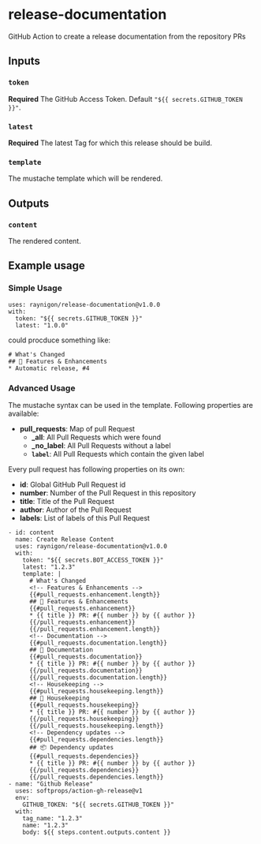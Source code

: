 # release-documentation
GitHub Action to create a release documentation from the repository PRs

## Inputs

### `token`

**Required** The GitHub Access Token. Default `"${{ secrets.GITHUB_TOKEN }}"`.

### `latest`

**Required** The latest Tag for which this release should be build.

### `template`

The mustache template which will be rendered.

## Outputs

### `content`

The rendered content.

## Example usage

### Simple Usage
```
uses: raynigon/release-documentation@v1.0.0
with:
  token: "${{ secrets.GITHUB_TOKEN }}"
  latest: "1.0.0"
```
could procduce something like:

```
# What's Changed
## 🚀 Features & Enhancements
* Automatic release, #4
```

### Advanced Usage

The mustache syntax can be used in the template.
Following properties are available:
* **pull_requests**: Map of pull Request
  * **_all**: All Pull Requests which were found
  * **_no_label**: All Pull Requests without a label
  * **`label`**: All Pull Requests which contain the given label

Every pull request has following properties on its own:
* **id**: Global GitHub Pull Request id
* **number**: Number of the Pull Request in this repository
* **title**: Title of the Pull Request
* **author**: Author of the Pull Request
* **labels**: List of labels of this Pull Request

```
- id: content
  name: Create Release Content
  uses: raynigon/release-documentation@v1.0.0
  with:
    token: "${{ secrets.BOT_ACCESS_TOKEN }}"
    latest: "1.2.3"
    template: |
      # What's Changed
      <!-- Features & Enhancements -->
      {{#pull_requests.enhancement.length}}
      ## 🚀 Features & Enhancements
      {{#pull_requests.enhancement}}
      * {{ title }} PR: #{{ number }} by {{ author }}
      {{/pull_requests.enhancement}}
      {{/pull_requests.enhancement.length}}
      <!-- Documentation -->
      {{#pull_requests.documentation.length}}
      ## 📖 Documentation
      {{#pull_requests.documentation}}
      * {{ title }} PR: #{{ number }} by {{ author }}
      {{/pull_requests.documentation}}
      {{/pull_requests.documentation.length}}
      <!-- Housekeeping -->
      {{#pull_requests.housekeeping.length}}
      ## 🧹 Housekeeping
      {{#pull_requests.housekeeping}}
      * {{ title }} PR: #{{ number }} by {{ author }}
      {{/pull_requests.housekeeping}}
      {{/pull_requests.housekeeping.length}}
      <!-- Dependency updates -->
      {{#pull_requests.dependencies.length}}
      ## 📦 Dependency updates
      {{#pull_requests.dependencies}}
      * {{ title }} PR: #{{ number }} by {{ author }}
      {{/pull_requests.dependencies}}
      {{/pull_requests.dependencies.length}}
- name: "Github Release"
  uses: softprops/action-gh-release@v1
  env:
    GITHUB_TOKEN: "${{ secrets.GITHUB_TOKEN }}"
  with:
    tag_name: "1.2.3"
    name: "1.2.3"
    body: ${{ steps.content.outputs.content }}
```
